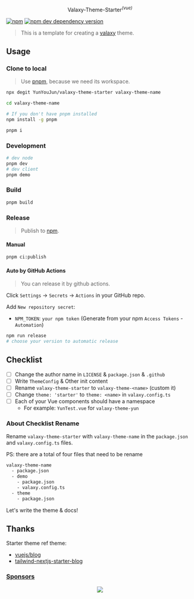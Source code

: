 <p align="center">
Valaxy-Theme-Starter<sup><em>(vue)</em></sup>
</p>

[![npm](https://img.shields.io/npm/v/valaxy-theme-starter)](https://www.npmjs.com/package/valaxy-theme-starter)
[![npm dev dependency version](https://img.shields.io/npm/dependency-version/valaxy-theme-starter/dev/valaxy)](https://github.com/YunYouJun/valaxy)

> This is a template for creating a [valaxy](https://github.com/YunYouJun/valaxy) theme.

## Usage

### Clone to local

> Use [pnpm](https://pnpm.io/), because we need its workspace.

```bash
npx degit YunYouJun/valaxy-theme-starter valaxy-theme-name

cd valaxy-theme-name

# If you don't have pnpm installed
npm install -g pnpm

pnpm i
```

### Development

```bash
# dev node
pnpm dev
# dev client
pnpm demo
```

### Build

```bash
pnpm build
```

### Release

> Publish to [npm](https://www.npmjs.com/).

#### Manual

```bash
pnpm ci:publish
```

#### Auto by GitHub Actions

> You can release it by github actions.

Click `Settings` -> `Secrets` -> `Actions` in your GitHub repo.

Add `New repository secret`:

- `NPM_TOKEN`: `your npm token` (Generate from your npm `Access Tokens` - `Automation`)

```bash
npm run release
# choose your version to automatic release
```

## Checklist

- [ ] Change the author name in `LICENSE` & `package.json` & `.github`
- [ ] Write `ThemeConfig` & Other init content
- [ ] Rename `valaxy-theme-starter` to `valaxy-theme-<name>` (custom it)
- [ ] Change `theme: 'starter'` to `theme: <name>` in `valaxy.config.ts`
- [ ] Each of your Vue components should have a namespace
  - For example: `YunTest.vue` for `valaxy-theme-yun`

### About Checklist Rename

Rename `valaxy-theme-starter` with `valaxy-theme-name` in the `package.json` and `valaxy.config.ts` files.

PS: there are a total of four files that need to be rename

```bash
valaxy-theme-name
  - package.json
  - demo
    - package.json
    - valaxy.config.ts
  - theme
    - package.json
```

Let's write the theme & docs!

## Thanks

Starter theme ref theme:

- [vuejs/blog](https://github.com/vuejs/blog)
- [tailwind-nextjs-starter-blog](https://github.com/timlrx/tailwind-nextjs-starter-blog)

### [Sponsors](https://sponsors.yunyoujun.cn)

<p align="center">
  <a href="https://sponsors.yunyoujun.cn">
    <img src='https://fastly.jsdelivr.net/gh/YunYouJun/sponsors/public/sponsors.svg'/>
  </a>
</p>

